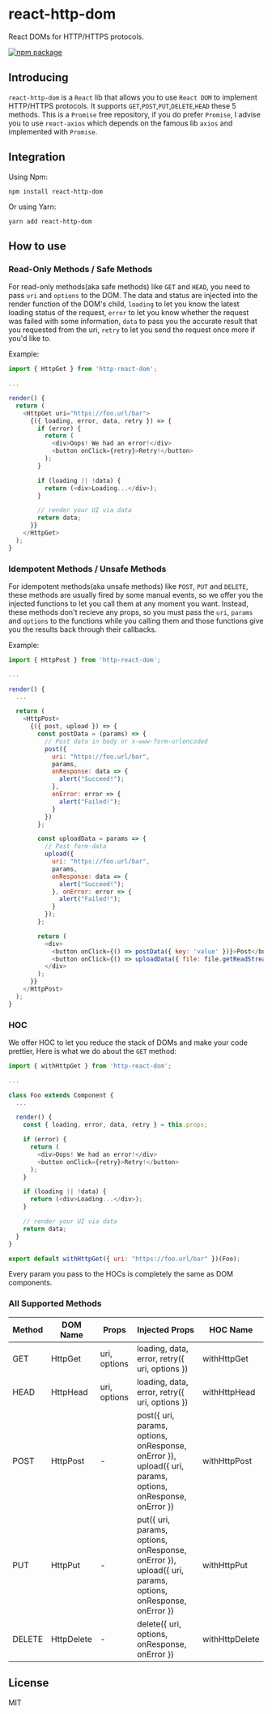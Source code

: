 # react-http-dom

React DOMs for HTTP/HTTPS protocols.

[![npm package](https://nodei.co/npm/react-http-dom.png)](https://nodei.co/npm/react-http-dom/)

## Introducing

`react-http-dom` is a `React` lib that allows you to use `React DOM` to implement HTTP/HTTPS protocols. It supports `GET`,`POST`,`PUT`,`DELETE`,`HEAD` these 5 methods.
This is a `Promise` free repository, if you do prefer `Promise`, I advise you to use `react-axios` which depends on the famous lib `axios` and implemented with `Promise`.

## Integration

Using Npm:

```
npm install react-http-dom
```

Or using Yarn:

```
yarn add react-http-dom
```

## How to use

### Read-Only Methods / Safe Methods

For read-only methods(aka safe methods) like `GET` and `HEAD`, you need to pass `uri` and `options` to the DOM. The data and status are injected into the render function of the DOM's child, `loading` to let you know the latest loading status of the request, `error` to let you know whether the request was failed with some information, `data` to pass you the accurate result that you requested from the uri, `retry` to let you send the request once more if you'd like to.

Example:

```javascript
import { HttpGet } from 'http-react-dom';

...

render() {
  return (
    <HttpGet uri="https://foo.url/bar">
      {({ loading, error, data, retry }) => {
        if (error) {
          return (
            <div>Oops! We had an error!</div>
            <button onClick={retry}>Retry!</button>
          );
        }

        if (loading || !data) {
          return (<div>Loading...</div>);
        }

        // render your UI via data
        return data;
      }}
    </HttpGet>
  );
}

```

### Idempotent Methods / Unsafe Methods

For idempotent methods(aka unsafe methods) like `POST`, `PUT` and `DELETE`, these methods are usually fired by some manual events, so we offer you the injected functions to let you call them at any moment you want. Instead, these methods don't recieve any props, so you must pass the `uri`, `params` and `options` to the functions while you calling them and those functions give you the results back through their callbacks.

Example:

```javascript
import { HttpPost } from 'http-react-dom';

...

render() {
  ...

  return (
    <HttpPost>
      {({ post, upload }) => {
        const postData = (params) => {
          // Post data in body or x-www-form-urlencoded
          post({
            uri: "https://foo.url/bar",
            params,
            onResponse: data => {
              alert("Succeed!");
            },
            onError: error => {
              alert("Failed!");
            }
          })
        };

        const uploadData = params => {
          // Post form-data
          upload({
            uri: "https://foo.url/bar",
            params,
            onResponse: data => {
              alert("Succeed!");
            }, onError: error => {
              alert("Failed!");
            }
          });
        };

        return (
          <div>
            <button onClick={() => postData({ key: 'value' })}>Post</button>
            <button onClick={() => uploadData({ file: file.getReadStream() })}>Upload</button>
          </div>
        );
      }}
    </HttpPost>
  );
}

```

### HOC

We offer HOC to let you reduce the stack of DOMs and make your code prettier, Here is what we do about the `GET` method:

```javascript
import { withHttpGet } from 'http-react-dom';

...

class Foo extends Component {
  ...

  render() {
    const { loading, error, data, retry } = this.props;

    if (error) {
      return (
        <div>Oops! We had an error!</div>
        <button onClick={retry}>Retry!</button>
      );
    }

    if (loading || !data) {
      return (<div>Loading...</div>);
    }

    // render your UI via data
    return data;
  }
}

export default withHttpGet({ uri: "https://foo.url/bar" })(Foo);

```

Every param you pass to the HOCs is completely the same as DOM components.

### All Supported Methods

| Method | DOM Name   | Props        | Injected Props                                                                                             | HOC Name       |
| ------ | ---------- | ------------ | ---------------------------------------------------------------------------------------------------------- | -------------- |
| GET    | HttpGet    | uri, options | loading, data, error, retry({ uri, options })                                                              | withHttpGet    |
| HEAD   | HttpHead   | uri, options | loading, data, error, retry({ uri, options })                                                              | withHttpHead   |
| POST   | HttpPost   | -            | post({ uri, params, options, onResponse, onError }), upload({ uri, params, options, onResponse, onError }) | withHttpPost   |
| PUT    | HttpPut    | -            | put({ uri, params, options, onResponse, onError }), upload({ uri, params, options, onResponse, onError })  | withHttpPut    |
| DELETE | HttpDelete | -            | delete({ uri, options, onResponse, onError })                                                              | withHttpDelete |

## License

MIT
